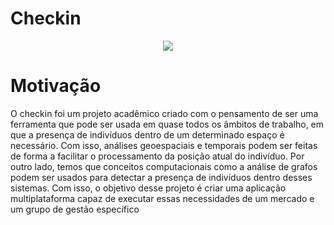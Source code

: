 # Checkin

<p align="center">
  <a href="https://go-skill-icons.vercel.app/">
    <img
      src="https://go-skill-icons.vercel.app/api/icons?i=django,mongodb,pandas,flutter,git,python,postgresql,numpy,dart,docker&theme=dark&perline=5"
    />

  </a>
</p>


# Motivação
O checkin foi um projeto acadêmico criado com o pensamento de ser uma ferramenta que pode ser usada em quase todos os âmbitos
de trabalho, em que a presença de indivíduos dentro de um determinado espaço é necessário. Com isso, análises geoespaciais e temporais
podem ser feitas de forma a facilitar o processamento da posição atual do indivíduo. Por outro lado, temos que conceitos computacionais 
como a análise de grafos podem ser usados para detectar a presença de indivíduos dentro desses sistemas. Com isso, o objetivo desse projeto 
é criar uma aplicação multiplataforma capaz de executar essas necessidades de um mercado e um grupo de gestão específico
